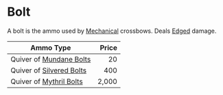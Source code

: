 # Bolt

A bolt is the ammo used by [Mechanical](../../Weapon%20Properties/Mechanical%20Property.md) crossbows. Deals [Edged](../../../Game%20Procedures/Combat/Damage/Damage%20Types/Edged.md) damage.

| Ammo Type                                                                      | Price |
| ------------------------------------------------------------------------------ | ----: |
| Quiver of [Mundane Bolts](../../Material%20Properties/Mundane%20Property.md)   |    20 |
| Quiver of [Silvered Bolts](../../Material%20Properties/Silvered%20Property.md) |   400 |
| Quiver of [Mythril Bolts](../../Material%20Properties/Mythril%20Property.md)   | 2,000 |

